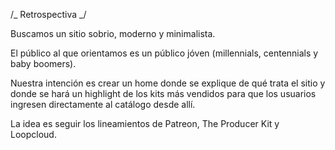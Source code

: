 /_ Retrospectiva _/

Buscamos un sitio sobrio, moderno y minimalista.

El público al que orientamos es un público jóven (millennials, centennials y baby boomers).

Nuestra intención es crear un home donde se explique de qué trata el sitio y donde se hará un highlight de los kits más vendidos para que los usuarios ingresen directamente al catálogo desde allí.

La idea es seguir los lineamientos de Patreon, The Producer Kit y Loopcloud.
